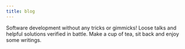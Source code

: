 ```yaml
---
title: blog
---
```

Software development without any tricks or gimmicks! Loose talks and helpful solutions verified in battle. Make a cup of tea, sit back and enjoy some writings.